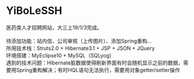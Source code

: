 # YiBoLeSSH
医药类人才招聘网站，大三上19/1/3完成。<br><br>
待添加功能：站内信、公司审核（上传图片）、添加Spring重构...<br>
所用技术栈：Struts2.0 + Hibernate3.1 + JSP + JSON + JQuery<br>
环境搭建：MyEclipse10 + MySQL（SQLyog）<br>
遇到的技术问题：Hibernate脏数据使得刷新界面有时会随机显示之前的数据，需要用Spring重构解决；有时HQL语句无法执行，需要用对象getter/setter操作<br>
